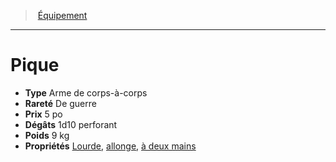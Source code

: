 ﻿---
!EquipmentItem
Type: Arme de corps-à-corps
Price: 5 po
Weight: 9 kg
Rarity: De guerre
Damages: 1d10 perforant
Properties: '[Lourde](hd_weapons_lourde.md), [allonge](hd_weapons_allonge.md), [à deux mains](hd_weapons_a_deux_mains.md)'
Id: equipment_hd.md#pique
ParentLink: equipment_hd.md#Équipement
Name: Pique
ParentName: Équipement
NameLevel: 1
Attributes:
  Name: Pique
  Markdown: >+
    # <!--Name-->Pique<!--/Name-->


    - **Type** <!--Type-->Arme de corps-à-corps<!--/Type-->

    - **Rareté** <!--Rarity-->De guerre<!--/Rarity-->

    - **Prix** <!--Price-->5 po<!--/Price-->

    - **Dégâts** <!--Damages-->1d10 perforant<!--/Damages-->

    - **Poids** <!--Weight-->9 kg<!--/Weight-->

    - **Propriétés** <!--Properties-->[Lourde](hd_weapons_lourde.md), [allonge](hd_weapons_allonge.md), [à deux mains](hd_weapons_a_deux_mains.md)<!--/Properties-->

  Type: Arme de corps-à-corps
  Rarity: De guerre
  Price: 5 po
  Damages: 1d10 perforant
  Weight: 9 kg
  Properties: '[Lourde](hd_weapons_lourde.md), [allonge](hd_weapons_allonge.md), [à deux mains](hd_weapons_a_deux_mains.md)'
AttributesDictionary: >+
  Name: Pique

  Markdown: >+

    # <!--Name-->Pique<!--/Name-->





    - **Type** <!--Type-->Arme de corps-à-corps<!--/Type-->



    - **Rareté** <!--Rarity-->De guerre<!--/Rarity-->



    - **Prix** <!--Price-->5 po<!--/Price-->



    - **Dégâts** <!--Damages-->1d10 perforant<!--/Damages-->



    - **Poids** <!--Weight-->9 kg<!--/Weight-->



    - **Propriétés** <!--Properties-->[Lourde](hd_weapons_lourde.md), [allonge](hd_weapons_allonge.md), [à deux mains](hd_weapons_a_deux_mains.md)<!--/Properties-->



  Type: Arme de corps-à-corps

  Rarity: De guerre

  Price: 5 po

  Damages: 1d10 perforant

  Weight: 9 kg

  Properties: '[Lourde](hd_weapons_lourde.md), [allonge](hd_weapons_allonge.md), [à deux mains](hd_weapons_a_deux_mains.md)'

---
> [Équipement](hd_equipment.md)

---

# Pique

- **Type** Arme de corps-à-corps
- **Rareté** De guerre
- **Prix** 5 po
- **Dégâts** 1d10 perforant
- **Poids** 9 kg
- **Propriétés** [Lourde](hd_weapons_lourde.md), [allonge](hd_weapons_allonge.md), [à deux mains](hd_weapons_a_deux_mains.md)

